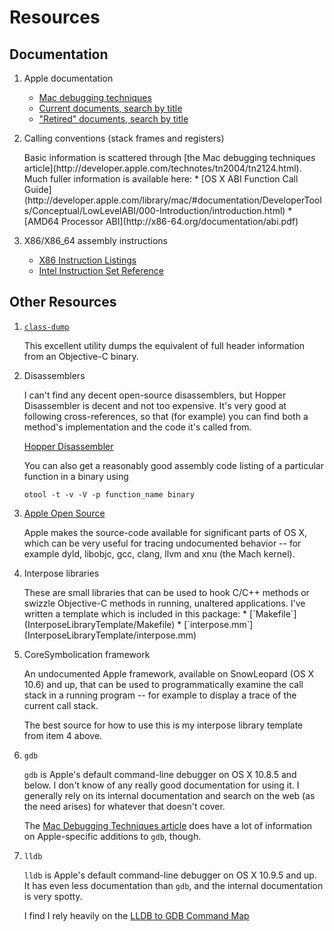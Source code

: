 # Resources

## Documentation

1. Apple documentation
   * [Mac debugging
     techniques](http://developer.apple.com/technotes/tn2004/tn2124.html)
   * [Current documents, search by
     title](https://developer.apple.com/library/mac/navigation/)
   * ["Retired" documents, search by
     title](http://developer.apple.com/legacy/library/navigation/)

2. Calling conventions (stack frames and registers)
   <p>Basic information is scattered through [the Mac debugging
   techniques
   article](http://developer.apple.com/technotes/tn2004/tn2124.html).
   Much fuller information is available here:
   * [OS X ABI Function Call
     Guide](http://developer.apple.com/library/mac/#documentation/DeveloperTools/Conceptual/LowLevelABI/000-Introduction/introduction.html)
   * [AMD64 Processor ABI](http://x86-64.org/documentation/abi.pdf)

3. X86/X86_64 assembly instructions
   * [X86 Instruction Listings](http://en.wikipedia.org/wiki/X86_instruction_listings)
   * [Intel Instruction Set
     Reference](http://www.intel.com/content/dam/www/public/us/en/documents/manuals/64-ia-32-architectures-software-developer-instruction-set-reference-manual-325383.pdf)

## Other Resources

1. [`class-dump`](http://stevenygard.com/projects/class-dump/)

    This excellent utility dumps the equivalent of full header
    information from an Objective-C binary.

2. Disassemblers

    I can't find any decent open-source disassemblers, but Hopper
    Disassembler is decent and not too expensive.  It's very good at
    following cross-references, so that (for example) you can find
    both a method's implementation and the code it's called from.

    [Hopper Disassembler](http://www.hopperapp.com/)

    You can also get a reasonably good assembly code listing of a
    particular function in a binary using

    `otool -t -v -V -p function_name binary`

3. [Apple Open Source](http://opensource.apple.com/)

    Apple makes the source-code available for significant parts of OS
    X, which can be very useful for tracing undocumented behavior --
    for example dyld, libobjc, gcc, clang, llvm and xnu (the Mach
    kernel).

4. Interpose libraries
   <p>These are small libraries that can be used to hook C/C++ methods
   or swizzle Objective-C methods in running, unaltered applications.
   I've written a template which is included in this package:
   * [`Makefile`](InterposeLibraryTemplate/Makefile)
   * [`interpose.mm`](InterposeLibraryTemplate/interpose.mm)

5. CoreSymbolication framework

    An undocumented Apple framework, available on SnowLeopard (OS X
    10.6) and up, that can be used to programmatically examine the
    call stack in a running program -- for example to display a trace
    of the current call stack.

    The best source for how to use this is my interpose library
    template from item 4 above.

6. `gdb`

    `gdb` is Apple's default command-line debugger on OS X 10.8.5 and
    below.  I don't know of any really good documentation for using
    it.  I generally rely on its internal documentation and search on
    the web (as the need arises) for whatever that doesn't cover.

    The [Mac Debugging Techniques
    article](http://developer.apple.com/technotes/tn2004/tn2124.html)
    does have a lot of information on Apple-specific additions to
    `gdb`, though.

7. `lldb`

    `lldb` is Apple's default command-line debugger on OS X 10.9.5 and
    up.  It has even less documentation than `gdb`, and the internal
    documentation is very spotty.

    I find I rely heavily on the [LLDB to GDB Command
    Map](http://lldb.llvm.org/lldb-gdb.html)
